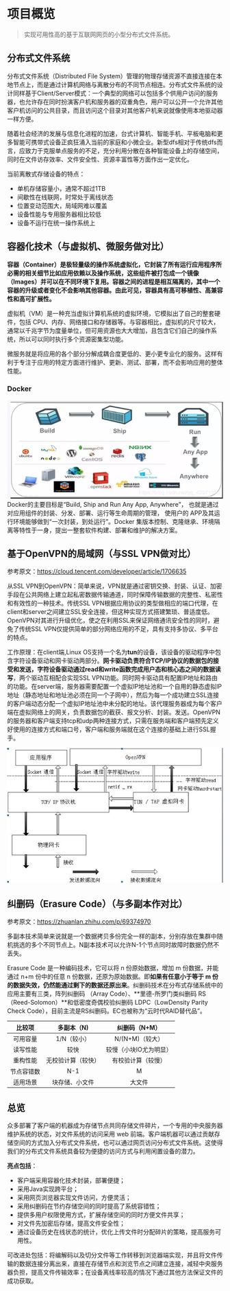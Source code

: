 # 项目概览

> 实现可用性高的基于互联网网页的小型分布式文件系统。

## 分布式文件系统

分布式文件系统（Distributed File System）管理的物理存储资源不直接连接在本地节点上，而是通过计算机网络与离散分布的不同节点相连。分布式文件系统的设计同样基于Client/Server模式：一个典型的网络可以包括多个供用户访问的服务器，也允许存在同时扮演客户机和服务器的双重角色，用户可以公开一个允许其他客户机访问的公共目录，而且访问这个目录对其他客户机来说就像使用本地驱动器一样方便。

随着社会经济的发展与信息化进程的加速，台式计算机、智能手机、平板电脑和更多智能可携带式设备正疯狂涌入当前的家庭和小微企业。新型dfs相对于传统dfs而言，应致力于克服单点服务的不足，充分利用分散在各种智能设备上的存储空间，同时在文件访存效率、文件安全性、资源丰富性等方面作出一定优化。

当前离散式存储设备的特点：

- 单机存储容量小，通常不超过1TB
- 间歇性在线联网，时常处于离线状态
- 位置变动范围大，局域网难以覆盖
- 设备性能与专用服务器相比较低
- 设备不运行在统一操作系统上

## 容器化技术（与虚拟机、微服务做对比）

**容器（Container）是极轻量级的操作系统虚拟化，它封装了所有运行应用程序所必需的相关细节比如应用依赖以及操作系统，这些组件被打包成一个镜像（Images）并可以在不同环境下复用。容器之间的进程是相互隔离的，其中一个容器的升级或者变化不会影响其他容器。由此可见，容器具有高可移植性、高兼容性和高可扩展性。**

虚拟机（VM）是一种充当虚拟计算机系统的虚拟环境，它模拟出了自己的整套硬件，包括 CPU、内存、网络接口和存储器等。与容器相比，虚拟机的尺寸较大，通常以千兆字节为度量单位，但可用资源也大大增加，且包含它们自己的操作系统，所以可以同时执行多个资源密集型功能。

微服务就是将应用的各个部分分解成耦合度更低的、更小更专业化的服务。这样有利于专注于应用的特定方面进行维护、更新、测试、部署，而不会影响应用的整体性能。

### Docker

![](pics/Docker.png)
Docker的主要目标是“Build, Ship and Run Any App, Anywhere”， 也就是通过对应用组件的封装、分发、部署、运行等生命周期的管理， 使用户的 APP及其运行环境能够做到“一次封装，到处运行”。Docker 集版本控制、克隆继承、环境隔离等特性于一身，提出一整套软件构建、部署和维护的解决方案。

## 基于OpenVPN的局域网（与SSL VPN做对比）

参考原文：<https://cloud.tencent.com/developer/article/1706635>

从SSL VPN到OpenVPN：简单来说，VPN就是通过密钥交换、封装、认证、加密手段在公共网络上建立起私密数据传输通道，同时保障传输数据的完整性、私密性和有效性的一种技术。传统SSL VPN根据应用协议的类型做相应的端口代理，在client和server之间建立SSL安全连接，但这种实现方式搭建繁琐、普适度低。 OpenVPN对其进行升级优化，使之在利用SSL来保证网络通讯安全性的同时，避免了传统SSL VPN仅提供简单的部分网络应用的不足，具有支持多协议、多平台的特点。

工作原理：在client端,Linux OS支持一个名为**tun**的设备，该设备的驱动程序中包含字符设备驱动和网卡驱动两部分。**网卡驱动负责符合TCP/IP协议的数据包的接受和发送，字符设备驱动通过read和write函数完成用户态和核心态之间的数据读写**，两个驱动互相配合实现SSL VPN功能。同时网卡驱动具有配置IP地址和路由的功能。在server端，服务器需要配置一个虚拟IP地址池和一个自用的静态虚拟IP地址（静态地址和地址池必须在同一个子网中），然后为每一个成功建立SSL连接的客户端动态分配一个虚拟IP地址池中未分配的地址。该代理服务器成为每个客户端在虚拟网络上的网关，负责数据包的截获、报文分析、封装。发送。OpenVPN的服务器和客户端支持tcp和udp两种连接方式，只需在服务端和客户端预先定义好使用的连接方式和端口号，客户端和服务端就在这个连接的基础上进行SSL握手。

![](pics/openvpn数据流.jpeg)

## 纠删码（Erasure Code）（与多副本作对比）

参考原文：<https://zhuanlan.zhihu.com/p/69374970>

多副本技术简单来说就是一个数据拷贝多份完全一样的副本，分别存放在集群中随机挑选的多个不同节点上。N副本技术可以允许N-1个节点同时故障时数据仍然不丢失。

Erasure Code 是一种编码技术，它可以将 n 份原始数据，增加 m 份数据，并能通过 n+m 份中的任意 n 份数据，还原为原始数据。即**如果有任意小于等于 m 份的数据失效，仍然能通过剩下的数据还原出来**。纠删码技术在分布式存储系统中的应用主要有三类，阵列纠删码 （Array Code）、**里德-所罗门类纠删码 RS（Reed-Solomon）**和低密度奇偶校验纠删码 LDPC（LowDensity Parity Check Code），目前主流是RS纠删码。EC也被称为“云时代RAID替代品”。

|比较项|多副本（N)|纠删码（N+M）|
|:--:|:--:|:--:|
|可用容量|1/N（较小）|N/(N+M)（较大）|
|读写性能|较快|较慢（小块IO尤为明显）|
|重构性能|无校验计算（较快）|有校验计算（较慢）|
|节点容错数|N-1|M|
|适用场景|块存储、小文件|大文件|

## 总览

众多部署了客户端的机器成为存储节点共同存储文件碎片，一个专用的中央服务器维护系统的状态，对文件系统的访问采用 web 前端。客户端机器可以通过贡献存储空间的方式加入分布式文件系统，也可以通过网页访问分布式文件系统。这使得我们的分布式文件系统具备较为便捷的访问方式与利用闲置设备的潜力。

**亮点包括**：

- 客户端采用容器化技术封装，部署便捷；
- 采用Java实现跨平台；
- 采用网页浏览器实现文件访问，方便灵活；
- 采用纠删码在节约存储空间的同时提高了系统容错性；
- 提供多用户权限使用方式，扩展存储空间的同时方便文件共享；
- 对文件先加密后存储，提高文件安全性；
- 通过设备历史在线状态的统计，优化上传文件时分配碎片的策略，提高服务可用性。

可改进处包括：将编解码以及切分文件等工作转移到浏览器端实现，并且将文件传输的数据连接分离出来，直接在存储节点和浏览节点之间建立连接，减轻中央服务器负担，提高文件传输效率；在设备离线率较高的情况下通过其他方法保证文件的成功获取。
